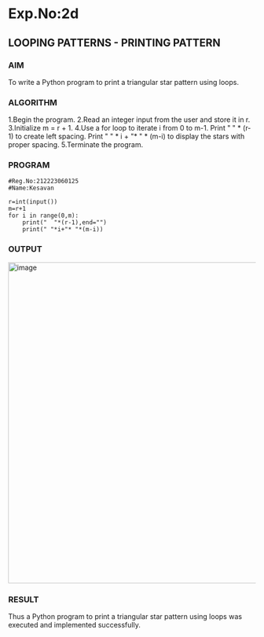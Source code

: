 # Exp.No:2d
## LOOPING PATTERNS - PRINTING PATTERN


### AIM  
To write a Python program to print a triangular star pattern using loops.


### ALGORITHM

1.Begin the program.
2.Read an integer input from the user and store it in r.
3.Initialize m = r + 1.
4.Use a for loop to iterate i from 0 to m-1. Print " " * (r-1) to create left spacing. Print " " * i + "* " * (m-i) to display the stars with proper spacing.
5.Terminate the program.


### PROGRAM
```
#Reg.No:212223060125
#Name:Kesavan

r=int(input())
m=r+1
for i in range(0,m):
    print("  "*(r-1),end="")
    print(" "*i+"* "*(m-i))

```

### OUTPUT

<img width="899" height="653" alt="image" src="https://github.com/user-attachments/assets/7f988cd4-295d-460c-9dd1-5e39fb38d91f" />

### RESULT
Thus a Python program to print a triangular star pattern using loops was executed and implemented successfully.
